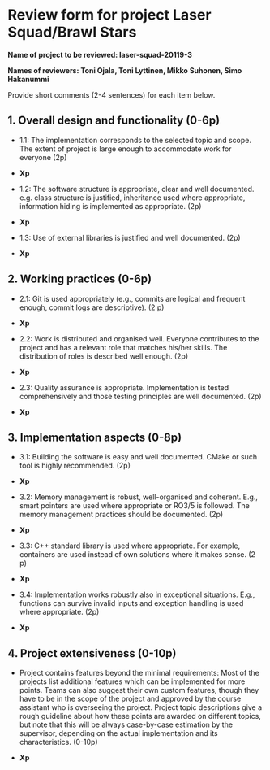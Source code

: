 # Review form for project Laser Squad/Brawl Stars

**Name of project to be reviewed: laser-squad-20119-3**

**Names of reviewers: Toni Ojala, Toni Lyttinen, Mikko Suhonen, Simo Hakanummi**

Provide short comments (2-4 sentences) for each item below.

## 1. Overall design and functionality (0-6p)

* 1.1: The implementation corresponds to the selected topic and scope.
The extent of project is large enough to accommodate work for everyone (2p)

- **Xp**


* 1.2: The software structure is appropriate, clear and well
documented. e.g. class structure is justified, inheritance used where
appropriate, information hiding is implemented as appropriate. (2p)

- **Xp**


* 1.3: Use of external libraries is justified and well documented. (2p)

- **Xp**


## 2. Working practices (0-6p)

* 2.1: Git is used appropriately (e.g., commits are logical and
frequent enough, commit logs are descriptive). (2 p)

- **Xp**


* 2.2: Work is distributed and organised well. Everyone contributes to
the project and has a relevant role that matches his/her skills. The
distribution of roles is described well enough. (2p)

- **Xp**


* 2.3: Quality assurance is appropriate. Implementation is tested
comprehensively and those testing principles are well documented. (2p)

- **Xp**


## 3. Implementation aspects (0-8p)

* 3.1: Building the software is easy and well documented. CMake or
such tool is highly recommended. (2p)

- **Xp**


* 3.2: Memory management is robust, well-organised and
coherent. E.g., smart pointers are used where appropriate or RO3/5 is
followed. The memory management practices should be documented. (2p)

- **Xp**


* 3.3: C++ standard library is used where appropriate. For example,
containers are used instead of own solutions where it makes sense. (2
p)

- **Xp**


* 3.4: Implementation works robustly also in exceptional
situations. E.g., functions can survive invalid inputs and exception
handling is used where appropriate. (2p)

- **Xp**


## 4. Project extensiveness (0-10p)

* Project contains features beyond the minimal requirements: Most of
the projects list additional features which can be implemented for
more points. Teams can also suggest their own custom features, though
they have to be in the scope of the project and approved by the course
assistant who is overseeing the project. Project topic descriptions
give a rough guideline about how these points are awarded on different
topics, but note that this will be always case-by-case estimation by
the supervisor, depending on the actual implementation and its
characteristics. (0-10p)

- **Xp**
